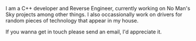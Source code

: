 <p class="about__head">
    I am a C++ developer and Reverse Engineer, currently working on No Man's Sky projects among other things. I also occassionally work on drivers for random pieces of technology that appear in my house. 
</p>

If you wanna get in touch please send an email, I'd appreciate it.
